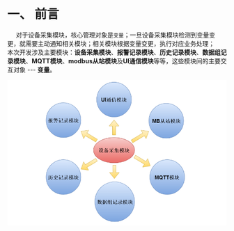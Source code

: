# 一、 前言


&nbsp;&nbsp;&nbsp;&nbsp; 对于设备采集模块，核心管理对象是`变量`；一旦设备采集模块检测到变量变更，就需要主动通知相关模块；相关模块根据变量变更，执行对应业务处理；<br>
本次开发涉及主要模块：**设备采集模块**、**报警记录模块**、**历史记录模块**、**数据组记录模块**、**MQTT模块**、**modbus从站模块**及**UI通信模块**等等，这些模块间的主要交互对象 --- **变量**。

<img src="../imgs/1-0.png" ALIGN="center" style="zoom:90%;" />

